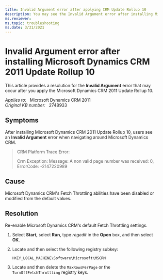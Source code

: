 ```yaml
---
title: Invalid Argument error after applying CRM Update Rollup 10
description: You may see the Invalid Argument error after installing Microsoft Dynamics CRM 2011 Update Rollup 10. Provides a resolution.
ms.reviewer: 
ms.topic: troubleshooting
ms.date: 3/31/2021
---
```

# Invalid Argument error after installing Microsoft Dynamics CRM 2011 Update Rollup 10

This article provides a resolution for the **Invalid Argument** error that may occur after you apply the Microsoft Dynamics CRM 2011 Update Rollup 10.

_Applies to:_ &nbsp; Microsoft Dynamics CRM 2011  
_Original KB number:_ &nbsp; 2748933

## Symptoms

After installing Microsoft Dynamics CRM 2011 Update Rollup 10, users see an **Invalid Argument** error when navigating around Microsoft Dynamics CRM.

> CRM Platform Trace Error:
>
> Crm Exception: Message: A non valid page number was received: 0, ErrorCode: -2147220989

## Cause

Microsoft Dynamics CRM's Fetch Throttling abilities have been disabled or modified from the default values.

## Resolution

Re-enable Microsoft Dynamics CRM's default Fetch Throttling settings.

1. Select **Start**, select **Run**, type *regedit* in the **Open** box, and then select **OK**.

2. Locate and then select the following registry subkey:

   `HKEY_LOCAL_MACHINE\Software\Microsoft\MSCRM`

3. Locate and then delete the `MaxRowsPerPage` or the `TurnOffFetchThrottling` registry keys.

